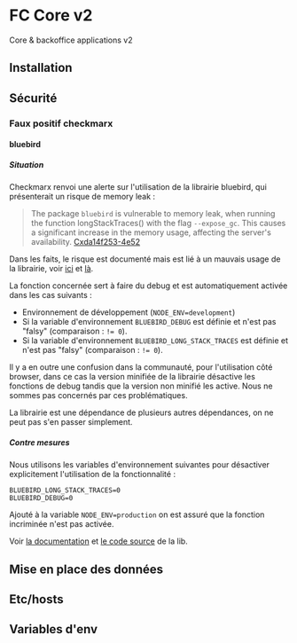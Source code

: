 # FC Core v2

Core & backoffice applications v2

## Installation

## Sécurité

### Faux positif checkmarx

#### bluebird

##### Situation

Checkmarx renvoi une alerte sur l'utilisation de la librairie bluebird, qui présenterait un risque de memory leak :


> The package `bluebird` is vulnerable to memory leak, when running the function longStackTraces() with the flag `--expose_gc`. This causes a significant increase in the memory usage, affecting the server's availability. [Cxda14f253-4e52](https://github.com/petkaantonov/bluebird/issues/1080)

Dans les faits, le risque est documenté mais est lié à un mauvais usage de la librairie, voir [ici](https://github.com/petkaantonov/bluebird/issues/1445) et [là](https://github.com/petkaantonov/bluebird/issues/1446).

La fonction concernée sert à faire du debug et est automatiquement activée dans les cas suivants :

- Environnement de développement (`NODE_ENV=development`)
- Si la variable d'environnement `BLUEBIRD_DEBUG` est définie et n'est pas "falsy" (comparaison : `!= 0`).
- Si la variable d'environnement `BLUEBIRD_LONG_STACK_TRACES` est définie et n'est pas "falsy" (comparaison : `!= 0`).

Il y a en outre une confusion dans la communauté, pour l'utilisation côté browser, dans ce cas la version minifiée de la librairie désactive les fonctions de debug tandis que la version non minifié les active. Nous ne sommes pas concernés par ces problématiques.

La librairie est une dépendance de plusieurs autres dépendances, on ne peut pas s'en passer simplement.

##### Contre mesures

Nous utilisons les variables d'environnement suivantes pour désactiver explicitement l'utilisation de la fonctionnalité :

```
BLUEBIRD_LONG_STACK_TRACES=0
BLUEBIRD_DEBUG=0
```

Ajouté à la variable `NODE_ENV=production` on est assuré que la fonction incriminée n'est pas activée.

Voir [la documentation](http://bluebirdjs.com/docs/api/promise.config.html#promise.config) et [le code source](https://github.com/petkaantonov/bluebird/blob/master/src/debuggability.js#L20) de la lib.

## Mise en place des données

## Etc/hosts

## Variables d'env
